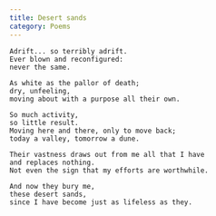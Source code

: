 ```yaml
---
title: Desert sands
category: Poems
---
```


    Adrift... so terribly adrift.
    Ever blown and reconfigured:
    never the same.

    As white as the pallor of death;
    dry, unfeeling,
    moving about with a purpose all their own.

    So much activity,
    so little result.
    Moving here and there, only to move back;
    today a valley, tomorrow a dune.

    Their vastness draws out from me all that I have
    and replaces nothing.
    Not even the sign that my efforts are worthwhile.

    And now they bury me,
    these desert sands,
    since I have become just as lifeless as they.


